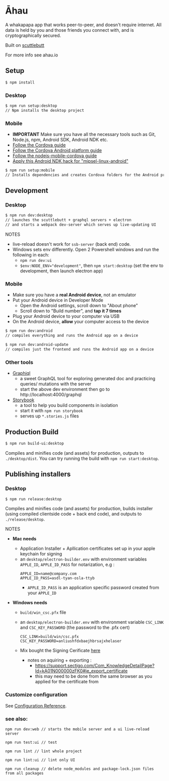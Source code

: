 # Āhau 

A whakapapa app that works peer-to-peer, and doesn't require internet.
All data is held by you and those friends you connect with, and is cryptographically secured.

Built on [scuttlebutt](www.scuttlebutt.nz)

For more info see ahau.io

## Setup

```bash
$ npm install
```

### Desktop

```bash
$ npm run setup:desktop
// Npm installs the desktop project
```

### Mobile

- **IMPORTANT** Make sure you have all the necessary tools such as Git, Node.js, npm, Android SDK, Android NDK etc.
- [Follow the Cordova guide](https://cordova.apache.org/docs/en/9.x/guide/cli/index.html#installing-the-cordova-cli)
- [Follow the Cordova Android platform guide](https://cordova.apache.org/docs/en/9.x/guide/platforms/android/index.html#requirements-and-support)
- [Follow the nodejs-mobile-cordova guide](https://github.com/JaneaSystems/nodejs-mobile-cordova)
- [Apply this Android NDK hack for "mipsel-linux-android"](https://github.com/JaneaSystems/nodejs-mobile-cordova#android)


```bash
$ npm run setup:mobile
// Installs dependencies and creates Cordova folders for the Android project
```

## Development

### Desktop

```bash
$ npm run dev:desktop
// launches the scuttlebutt + graphql servers + electron
// and starts a webpack dev-server which serves up live-updating UI
```

NOTES
- live-reload doesn't work for `ssb-server` (back end) code.
- Windows sets env differently. Open 2 Powershell windows and run the following in each:
  - `npm run dev:ui`
  - `$env:NODE_ENV="development"`, then `npm start:desktop` (set the env to development, then launch electron app)


### Mobile

- Make sure you have a **real Android device**, not an emulator
- Put your Android device in Developer Mode
  - Open the Android settings, scroll down to "About phone"
  - Scroll down to "Build number", and **tap it 7 times**
- Plug your Android device to your computer via USB
- On the Android device, **allow** your computer access to the device

```bash
$ npm run dev:android
// compiles everything and runs the Android app on a device
```

```bash
$ npm run dev:android-update
// compiles just the frontend and runs the Android app on a device
```

### Other tools
- [Graphiql](https://github.com/graphql/graphiql)
  - a sweet GraphQL tool for exploring generated doc and practicing queries/ mutations with the server
  - start the above dev environment then go to http://localhost:4000/graphql
- [Storybook](https://storybook.js.org/)
  - a tool to help you build components in isolation
  - start it with `npm run storybook`
  - serves up `*.stories.js` files

## Production Build

```bash
$ npm run build-ui:desktop
```

Compiles and minifies code (and assets) for production, outputs to `./desktop/dist`.
You can try running the build with `npm run start:desktop`.


## Publishing installers

### Desktop

```bash
$ npm run release:desktop
```

Compiles and minifies code (and assets) for production, builds installer (using compiled clientside code + back end code), and outputs to `./release/desktop`.

NOTES
- **Mac needs**
  - Application Installer + Apllication certificates set up in your apple keychain for signing
  - an `desktop/electron-builder.env` with environment variables `APPLE_ID`, `APPLE_ID_PASS` for notarization, e.g :
     ```
     APPLE_ID=name@company.com
     APPLE_ID_PASS=asdl-tyan-osla-ttyb
     ```
    - `APPLE_ID_PASS` is an application specific password created from your `APPLE_ID`

- **Windows needs**
  - `build/win_csc.pfx` file
  - an `desktop/electron-builder.env` with environment variable `CSC_LINK` and `CSC_KEY_PASSWORD` (the password to the .pfx cert)
    ```
    CSC_LINK=build/win/csc.pfx
    CSC_KEY_PASSWORD=anliushfdxbaejhbrsajxhelaser
    ```

  - Mix bought the Signing Cerificate [here](https://docs.microsoft.com/en-us/windows-hardware/drivers/dashboard/get-a-code-signing-certificate?redirectedfrom=MSDN)
    - notes on aquiring + exporting :  
      - https://support.sectigo.com/Com_KnowledgeDetailPage?Id=kA01N000000zFK0#ie_export_certificate
      - this may need to be done from the same browser as you applied for the certificate from


### Customize configuration
See [Configuration Reference](https://cli.vuejs.org/config/).

### see also:

```
npm run dev:web // starts the mobile server and a ui live-reload server

npm run test:ui // test 

npm run lint // lint whole project

npm run lint:ui // lint only UI

npm run cleanup // delete node_modules and package-lock.json files from all packages
```
